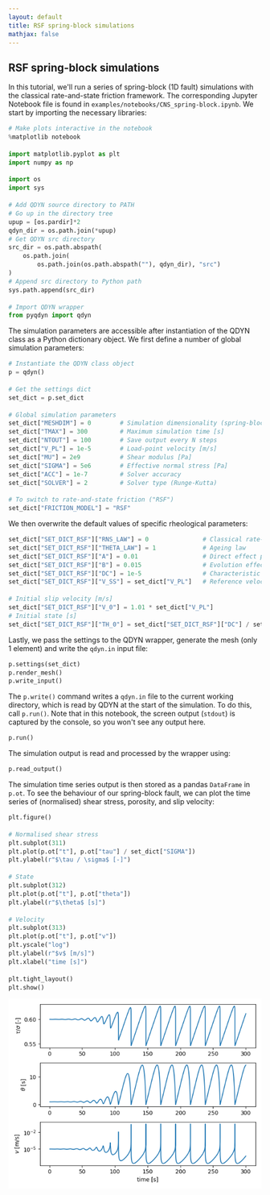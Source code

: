 ```yaml
---
layout: default
title: RSF spring-block simulations
mathjax: false
---
```


## RSF spring-block simulations

In this tutorial, we'll run a series of spring-block (1D fault) simulations with the classical rate-and-state friction framework. The corresponding Jupyter Notebook file is found in `examples/notebooks/CNS_spring-block.ipynb`. We start by importing the necessary libraries:

```python
# Make plots interactive in the notebook
%matplotlib notebook

import matplotlib.pyplot as plt
import numpy as np

import os
import sys

# Add QDYN source directory to PATH
# Go up in the directory tree
upup = [os.pardir]*2
qdyn_dir = os.path.join(*upup)
# Get QDYN src directory
src_dir = os.path.abspath(
    os.path.join(
        os.path.join(os.path.abspath(""), qdyn_dir), "src")
)
# Append src directory to Python path
sys.path.append(src_dir)

# Import QDYN wrapper
from pyqdyn import qdyn
```

The simulation parameters are accessible after instantiation of the QDYN class as a Python dictionary object. We first define a number of global simulation parameters:

```python
# Instantiate the QDYN class object
p = qdyn()

# Get the settings dict
set_dict = p.set_dict

# Global simulation parameters
set_dict["MESHDIM"] = 0        # Simulation dimensionality (spring-block)
set_dict["TMAX"] = 300         # Maximum simulation time [s]
set_dict["NTOUT"] = 100        # Save output every N steps
set_dict["V_PL"] = 1e-5        # Load-point velocity [m/s]
set_dict["MU"] = 2e9           # Shear modulus [Pa]
set_dict["SIGMA"] = 5e6        # Effective normal stress [Pa]
set_dict["ACC"] = 1e-7         # Solver accuracy
set_dict["SOLVER"] = 2         # Solver type (Runge-Kutta)

# To switch to rate-and-state friction ("RSF")
set_dict["FRICTION_MODEL"] = "RSF"
```

We then overwrite the default values of specific rheological parameters:
```python
set_dict["SET_DICT_RSF"]["RNS_LAW"] = 0               # Classical rate-and-state
set_dict["SET_DICT_RSF"]["THETA_LAW"] = 1             # Ageing law
set_dict["SET_DICT_RSF"]["A"] = 0.01                  # Direct effect parameter [-]
set_dict["SET_DICT_RSF"]["B"] = 0.015                 # Evolution effect parameters [-]
set_dict["SET_DICT_RSF"]["DC"] = 1e-5                 # Characteristic slip distance [m]
set_dict["SET_DICT_RSF"]["V_SS"] = set_dict["V_PL"]   # Reference velocity [m/s]

# Initial slip velocity [m/s]
set_dict["SET_DICT_RSF"]["V_0"] = 1.01 * set_dict["V_PL"]
# Initial state [s]
set_dict["SET_DICT_RSF"]["TH_0"] = set_dict["SET_DICT_RSF"]["DC"] / set_dict["V_PL"]
```

Lastly, we pass the settings to the QDYN wrapper, generate the mesh (only 1 element) and write the `qdyn.in` input file:

```python
p.settings(set_dict)
p.render_mesh()
p.write_input()
```
The `p.write()` command writes a `qdyn.in` file to the current working directory, which is read by QDYN at the start of the simulation. To do this, call `p.run()`. Note that in this notebook, the screen output (`stdout`) is captured by the console, so you won't see any output here.
```python
p.run()
```

The simulation output is read and processed by the wrapper using:

```python
p.read_output()
```

The simulation time series output is then stored as a pandas `DataFrame` in `p.ot`. To see the behaviour of our spring-block fault, we can plot the time series of (normalised) shear stress, porosity, and slip velocity:

```python
plt.figure()

# Normalised shear stress
plt.subplot(311)
plt.plot(p.ot["t"], p.ot["tau"] / set_dict["SIGMA"])
plt.ylabel(r"$\tau / \sigma$ [-]")

# State
plt.subplot(312)
plt.plot(p.ot["t"], p.ot["theta"])
plt.ylabel(r"$\theta$ [s]")

# Velocity
plt.subplot(313)
plt.plot(p.ot["t"], p.ot["v"])
plt.yscale("log")
plt.ylabel(r"$v$ [m/s]")
plt.xlabel("time [s]")

plt.tight_layout()
plt.show()
```
![Stick-slip](img/tutorials/RSF_spring-block/stick-slip.png)
